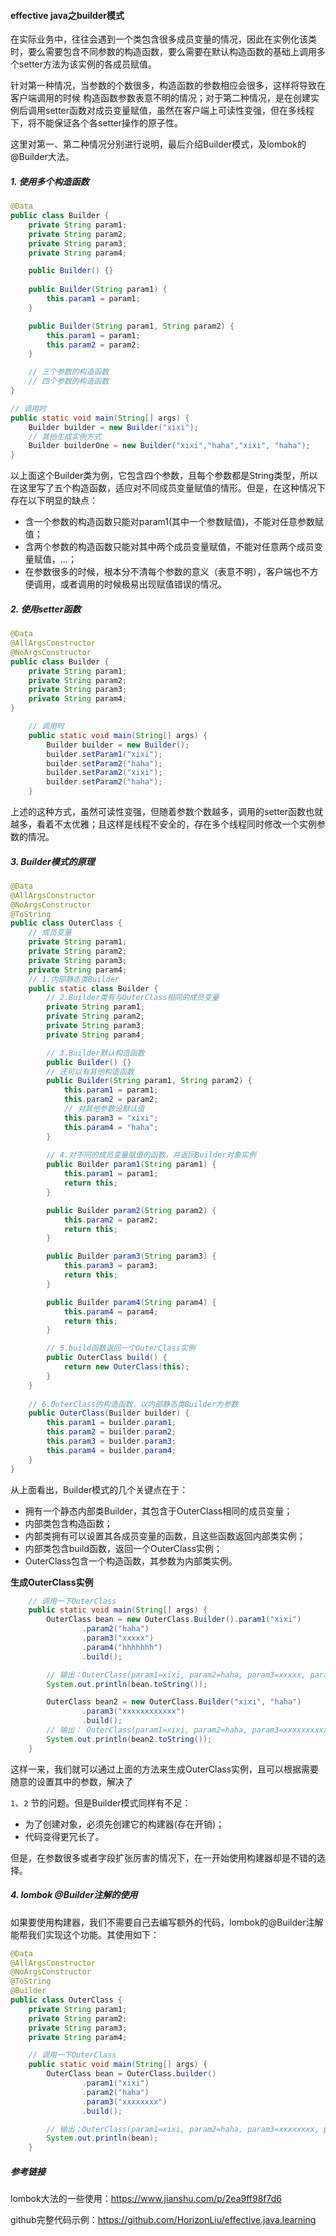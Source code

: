 #### effective java之builder模式

在实际业务中，往往会遇到一个类包含很多成员变量的情况，因此在实例化该类时，要么需要包含不同参数的构造函数，要么需要在默认构造函数的基础上调用多个setter方法为该实例的各成员赋值。

针对第一种情况，当参数的个数很多，构造函数的参数相应会很多，这样将导致在客户端调用的时候 构造函数参数表意不明的情况；对于第二种情况，是在创建实例后调用setter函数对成员变量赋值，虽然在客户端上可读性变强，但在多线程下，将不能保证各个各setter操作的原子性。

这里对第一、第二种情况分别进行说明，最后介绍Builder模式，及lombok的@Builder大法。



##### 1. 使用多个构造函数

```java
@Data
public class Builder {
    private String param1;
    private String param2;
    private String param3;
    private String param4;

    public Builder() {}
    
    public Builder(String param1) {
        this.param1 = param1;
    }

    public Builder(String param1, String param2) {
        this.param1 = param1;
        this.param2 = param2;
    }

    // 三个参数的构造函数
    // 四个参数的构造函数
}

// 调用时
public static void main(String[] args) {
    Builder builder = new Builder("xixi");
    // 其他生成实例方式
    Builder builderOne = new Builder("xixi","haha","xixi", "haha");
}
```

以上面这个Builder类为例，它包含四个参数，且每个参数都是String类型，所以在这里写了五个构造函数，适应对不同成员变量赋值的情形。但是，在这种情况下存在以下明显的缺点：

- 含一个参数的构造函数只能对param1(其中一个参数赋值)，不能对任意参数赋值；
- 含两个参数的构造函数只能对其中两个成员变量赋值，不能对任意两个成员变量赋值，...；
- 在参数很多的时候，根本分不清每个参数的意义（表意不明），客户端也不方便调用，或者调用的时候极易出现赋值错误的情况。

##### 2. 使用setter函数

```java
@Data
@AllArgsConstructor
@NoArgsConstructor
public class Builder {
    private String param1;
    private String param2;
    private String param3;
    private String param4;
}

    // 调用时
    public static void main(String[] args) {
        Builder builder = new Builder();
        builder.setParam1("xixi");
        builder.setParam2("haha");
        builder.setParam2("xixi");
        builder.setParam2("haha");
    }
```

上述的这种方式，虽然可读性变强，但随着参数个数越多，调用的setter函数也就越多，看着不太优雅；且这样是线程不安全的，存在多个线程同时修改一个实例参数的情况。

##### 3. Builder模式的原理

```java
@Data
@AllArgsConstructor
@NoArgsConstructor
@ToString
public class OuterClass {
    // 成员变量
    private String param1;
    private String param2;
    private String param3;
    private String param4;
    // 1.内部静态类Builder
    public static class Builder {
        // 2.Builder类有与OuterClass相同的成员变量
        private String param1;
        private String param2;
        private String param3;
        private String param4;

        // 3.Builder默认构造函数
        public Builder() {}
        // 还可以有其他构造函数
        public Builder(String param1, String param2) {
            this.param1 = param1;
            this.param2 = param2;
            // 对其他参数设默认值
            this.param3 = "xixi";
            this.param4 = "haha";
        }
        
        // 4.对不同的成员变量赋值的函数，并返回Builder对象实例
        public Builder param1(String param1) {
            this.param1 = param1;
            return this;
        }

        public Builder param2(String param2) {
            this.param2 = param2;
            return this;
        }

        public Builder param3(String param3) {
            this.param3 = param3;
            return this;
        }

        public Builder param4(String param4) {
            this.param4 = param4;
            return this;
        }

        // 5.build函数返回一个OuterClass实例
        public OuterClass build() {
            return new OuterClass(this);
        }
    }
    
    // 6.OuterClass的构造函数，以内部静态类Builder为参数
    public OuterClass(Builder builder) {
        this.param1 = builder.param1;
        this.param2 = builder.param2;
        this.param3 = builder.param3;
        this.param4 = builder.param4;
    }
}
```

从上面看出，Builder模式的几个关键点在于：

- 拥有一个静态内部类Builder，其包含于OuterClass相同的成员变量；
- 内部类包含构造函数；
- 内部类拥有可以设置其各成员变量的函数，且这些函数返回内部类实例；
- 内部类包含build函数，返回一个OuterClass实例；
- OuterClass包含一个构造函数，其参数为内部类实例。

**生成OuterClass实例**

```java
	// 调用一下OuterClass
    public static void main(String[] args) {
        OuterClass bean = new OuterClass.Builder().param1("xixi")
                .param2("haha")
                .param3("xxxxx")
                .param4("hhhhhhh")
                .build();

        // 输出：OuterClass(param1=xixi, param2=haha, param3=xxxxx, param4=hhhhhhh)
        System.out.println(bean.toString());

        OuterClass bean2 = new OuterClass.Builder("xixi", "haha")
                .param3("xxxxxxxxxxxx")
                .build();
        // 输出： OuterClass(param1=xixi, param2=haha, param3=xxxxxxxxxxxx, param4=haha)
        System.out.println(bean2.toString());
    }
```

这样一来，我们就可以通过上面的方法来生成OuterClass实例，且可以根据需要随意的设置其中的参数，解决了

`1`、`2` 节的问题。但是Builder模式同样有不足：

- 为了创建对象，必须先创建它的构建器(存在开销)；
- 代码变得更冗长了。

但是，在参数很多或者字段扩张厉害的情况下，在一开始使用构建器却是不错的选择。

##### 4. lombok @Builder注解的使用

如果要使用构建器，我们不需要自己去编写额外的代码，lombok的@Builder注解能帮我们实现这个功能。其使用如下：

```java
@Data
@AllArgsConstructor
@NoArgsConstructor
@ToString
@Builder
public class OuterClass {
    private String param1;
    private String param2;
    private String param3;
    private String param4;

    // 调用一下OuterClass
    public static void main(String[] args) {
        OuterClass bean = OuterClass.builder()
                .param1("xixi")
                .param2("haha")
                .param3("xxxxxxxx")
                .build();

        // 输出：OuterClass(param1=xixi, param2=haha, param3=xxxxxxxx, param4=null)
        System.out.println(bean);
    }
```



##### 参考链接

lombok大法的一些使用：https://www.jianshu.com/p/2ea9ff98f7d6

github完整代码示例：https://github.com/HorizonLiu/effective.java.learning